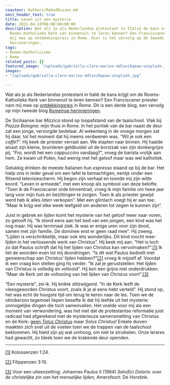 ```yaml
---
coauteur: Authors/RobvdDussen.md
omit_header_text: true
title: Leven uit een mysterie
date: 2021-04-24T06:00:00+00:00
description: Wat als je als Nederlandse protestant in Italië de kans krijgt om de
  Rooms-Katholieke Kerk van binnenuit te leren kennen? Een Franciscaner priester nam
  mij mee op ontdekkingsreis in Rome. Hier is het vervolg op de tweede blog Romeinse
  herinneringen.
tags:
- Rooms-Katholicisme
- Rome
related_posts: []
featured_image: "/uploads/gabriella-clare-marino-4dlavi6qeaw-unsplash.jpg"
images:
- "/uploads/gabriella-clare-marino-4dlavi6qeaw-unsplash.jpg"

---
```

Wat als je als Nederlandse protestant in Italië de kans krijgt om de Rooms-Katholieke Kerk van binnenuit te leren kennen? Een Franciscaner priester nam mij mee op [ontdekkingsreis](https://www.robvanderdussen.com/nl/post/mijn-reis-door-een-onbekende-wereld/ "Mijn reis door een onbekende wereld") in Rome. Dit is een derde blog, een vervolg op mijn tweede blog [Romeinse herinneringen](https://www.robvanderdussen.com/nl/post/romeinse-herinneringen/ "Romeinse herinneringen").

De Siciliaanse bar _Mizzica_ stond op loopafstand van de taalschool. Vlak bij _Piazza Bologna:_ mijn thuis in Rome. In het portiek van de bar naast de deur zat een jonge, verzorgde bedelaar. Al wekenlang in de vroege morgen zat hij daar, tot het moment dat hij ineens verdwenen was. “Wil je ook een _caffè_?”. Hij keek de priester verrast aan. We stapten naar binnen. Hij haalde alvast zijn kleine, bruinleren geldbuidel uit de borstzak van zijn donkergrijze pij. “_Fra,_ wordt het een _cappuccino_ vandaag?”, vroeg de barista vrolijk aan hem. Ze kwam uit Polen, had weinig met het geloof maar was wel katholiek.

Gelukkig drinken de meeste Italianen hun _espresso_ staand op bij de bar. Het hielp ons in ieder geval om een tafel te bemachtigen, eentje onder een flitsend televisiescherm. Hij begon zijn verhaal en toonde mij zijn witte koord. “Leven in armoede”, met een knoop als symbool van deze belofte. “Toen ik de Franciscaner orde binnentrad, vroeg ik mijn familie om twee jaar lang voor mijn huis en bezittingen te zorgen. Toen ik als priester gewijd werd heb ik alles _laten_ verkopen”. Met een glimlach voegt hij er aan toe: “Maar ik krijg wel elke week leefgeld om anderen tot zegen te kunnen zijn”.

Juist in gebrek en lijden komt het mysterie van het geloof meer naar voren, zo gelooft hij. “Ik stond eens aan het bed van een jongen, een kind was het nog maar. Hij was terminaal ziek. Ik was er enige uren voor zijn dood, samen met zijn familie. De dominee wist er geen raad mee”. Hij zweeg. “Lijden is verschrikkelijk, maar ook iets wonderlijks. Dit kind mocht mee-lijden in het verlossende werk van Christus”. Hij keek mij aan. “Het is toch zo dat Paulus schrijft dat hij het lijden van Christus kan vervolmaken?”.[\[1\]](#_ftn1) Ik liet de woorden even tot mij doordringen. “Is dit wat Paulus bedoelt met gemeenschap aan Christus’ lijden hebben?”[\[2\]](#_ftn2) vroeg ik mijzelf af. Voordat ik een vraag kon stellen ging hij verder. “Ik zal je geruststellen: Het lijden van Christus is volledig en voltooid”. Hij kon een grijns niet onderdrukken. “Maar de Kerk zet de voltooiing van het lijden van Christus voort”.[\[3\]](#_ftn3)

“Een mysterie”, zei ik. Hij knikte stilzwijgend. “In de Kerk leeft de vleesgeworden Christus voort, zoals ik je al eens hebt verteld”. Hij stond op, het was echt de hoogste tijd om terug te keren naar de les. Toen we de oktoberzon tegemoet liepen besefte ik dat hij leefde uit het mysterie: onmogelijke dingen die toch samenvallen. Het voelde voor mij als een moment van verwondering, was het niet dat de protestantse reformatie juist radicaal had afgerekend met de mysterieuze samensmelting van Christus en de Kerk: [geen _Totus Christus_](https://www.robvanderdussen.com/nl/post/waarom-het-rooms-katholicisme-toch-anders-is/ "Waarom het Rooms-Katholicisme toch anders is") maar _Solus Christus!_ Enkele duiven maakten zich snel uit de voeten toen we de trappen van de taalschool beklommen. Hij hield zijn pij wat omhoog, om niet te struikelen. Onze lerares had gewacht, zo bleek toen we de krakende deur openden.

***

[\[1\]](#_ftnref1) Kolossenzen 1:24.

[\[2\]](#_ftnref2) Filippenzen 3:10.

[\[3\]](#_ftnref3) Voor een uiteenzetting: Johannes Paulus II (1984) _Salvifici Doloris: over de christelijke zin van het menselijke lijden,_ Amersfoort: De Horstink.